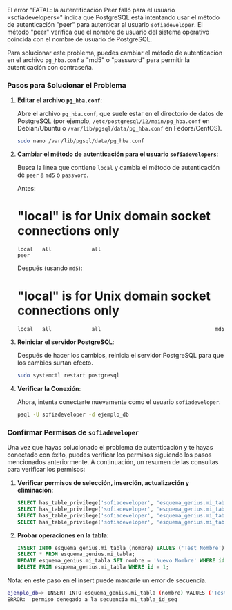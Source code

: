 El error "FATAL: la autentificación Peer falló para el usuario «sofiadevelopers»" indica que PostgreSQL está intentando usar el método de autenticación "peer" para autenticar al usuario `sofiadeveloper`. El método "peer" verifica que el nombre de usuario del sistema operativo coincida con el nombre de usuario de PostgreSQL.

Para solucionar este problema, puedes cambiar el método de autenticación en el archivo `pg_hba.conf` a "md5" o "password" para permitir la autenticación con contraseña.

### Pasos para Solucionar el Problema

1. **Editar el archivo `pg_hba.conf`**:

   Abre el archivo `pg_hba.conf`, que suele estar en el directorio de datos de PostgreSQL (por ejemplo, `/etc/postgresql/12/main/pg_hba.conf` en Debian/Ubuntu o `/var/lib/pgsql/data/pg_hba.conf` en Fedora/CentOS).

   ```sh
   sudo nano /var/lib/pgsql/data/pg_hba.conf
   ```

2. **Cambiar el método de autenticación para el usuario `sofiadevelopers`**:

   Busca la línea que contiene `local` y cambia el método de autenticación de `peer` a `md5` o `password`.

   Antes:
   # "local" is for Unix domain socket connections only
   ```
   local   all             all                                     peer
   ```

   Después (usando `md5`):
   # "local" is for Unix domain socket connections only
   ```
   local   all             all                                     md5
   ```

3. **Reiniciar el servidor PostgreSQL**:

   Después de hacer los cambios, reinicia el servidor PostgreSQL para que los cambios surtan efecto.

   ```sh
   sudo systemctl restart postgresql
   ```

4. **Verificar la Conexión**:

   Ahora, intenta conectarte nuevamente como el usuario `sofiadeveloper`.

   ```sh
   psql -U sofiadeveloper -d ejemplo_db
   ```

### Confirmar Permisos de `sofiadeveloper`

Una vez que hayas solucionado el problema de autenticación y te hayas conectado con éxito, puedes verificar los permisos siguiendo los pasos mencionados anteriormente. A continuación, un resumen de las consultas para verificar los permisos:

1. **Verificar permisos de selección, inserción, actualización y eliminación**:

   ```sql
   SELECT has_table_privilege('sofiadeveloper', 'esquema_genius.mi_tabla', 'SELECT');
   SELECT has_table_privilege('sofiadeveloper', 'esquema_genius.mi_tabla', 'INSERT');
   SELECT has_table_privilege('sofiadeveloper', 'esquema_genius.mi_tabla', 'UPDATE');
   SELECT has_table_privilege('sofiadeveloper', 'esquema_genius.mi_tabla', 'DELETE');
   ```

2. **Probar operaciones en la tabla**:

   ```sql
   INSERT INTO esquema_genius.mi_tabla (nombre) VALUES ('Test Nombre');
   SELECT * FROM esquema_genius.mi_tabla;
   UPDATE esquema_genius.mi_tabla SET nombre = 'Nuevo Nombre' WHERE id = 1;
   DELETE FROM esquema_genius.mi_tabla WHERE id = 1;
   ```

Nota: en este paso en el insert puede marcarle un error de secuencia.

```sh
ejemplo_db=> INSERT INTO esquema_genius.mi_tabla (nombre) VALUES ('Test Nombre');
ERROR:  permiso denegado a la secuencia mi_tabla_id_seq
```